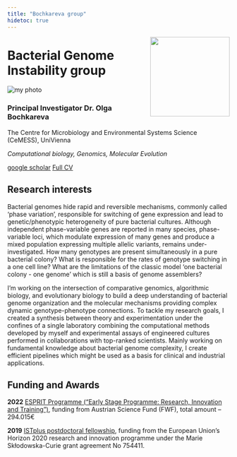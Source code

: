 ```yaml
---
title: "Bochkareva group"
hidetoc: true
---
```

<div><img src="/group_logo.png" width="180px" style="max-width: 50%" align="right"></div>

# Bacterial Genome Instability group
<div class="mainWrapper">
  <div class="col-left">
    <img src="/Team/me2.JPG" alt="my photo" class="img-av">
  </div>
  <div class="col-right">

  ### Principal Investigator Dr. Olga Bochkareva
  
  The Centre for Microbiology and Environmental Systems Science (CeMESS), UniVienna

  _Computational biology, Genomics, Molecular Evolution_
  
  [google scholar](https://scholar.google.ru/citations?user=vtFGPj8AAAAJ&hl=en&oi=ao) [Full CV](/cv_bochkareva.pdf)
  
  </div>
</div> 

## Research interests
Bacterial genomes hide rapid and reversible mechanisms, commonly called ‘phase variation’, responsible for switching of gene expression and lead to genetic/phenotypic heterogeneity of pure bacterial cultures. Although independent phase-variable genes are reported in many species, phase-variable loci, which modulate expression of many genes and produce a mixed population expressing multiple allelic variants, remains under-investigated. How many genotypes are present simultaneously in a pure bacterial colony? What is responsible for the rates of genotype switching in a one cell line? What are the limitations of the classic model ‘one bacterial colony - one genome’ which is still a basis of genome assemblers?

I’m working on the intersection of comparative genomics, algorithmic biology, and evolutionary biology to build a deep understanding of bacterial genome organization and the molecular mechanisms providing complex dynamic genotype-phenotype connections. To tackle my research goals, I created a synthesis between theory and experimentation under the confines of a single laboratory combining the computational methods developed by myself and experimental assays of engineered cultures performed in collaborations with top-ranked scientists. Mainly working on fundamental knowledge about bacterial genome complexity, I create efficient pipelines which might be used as a basis for clinical and industrial applications.


## Funding and Awards
**2022** [ESPRIT Programme (“Early Stage Programme: Research, Innovation and Training”)](https://www.fwf.ac.at/en/research-funding/fwf-programmes/esprit-programme), funding from Austrian Science Fund (FWF), total amount – 294.015€

**2019** [ISTplus postdoctoral fellowship](https://istplus.pages.ist.ac.at/), funding from the European Union’s Horizon 2020 research and innovation programme under the Marie Skłodowska-Curie grant agreement No 754411.
